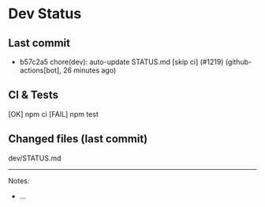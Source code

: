 # Dev Status

## Last commit
- b57c2a5 chore(dev): auto-update STATUS.md [skip ci] (#1219) (github-actions[bot], 26 minutes ago)
## CI & Tests
[OK] npm ci
[FAIL] npm test

## Changed files (last commit)
dev/STATUS.md

---
Notes:
- ...
